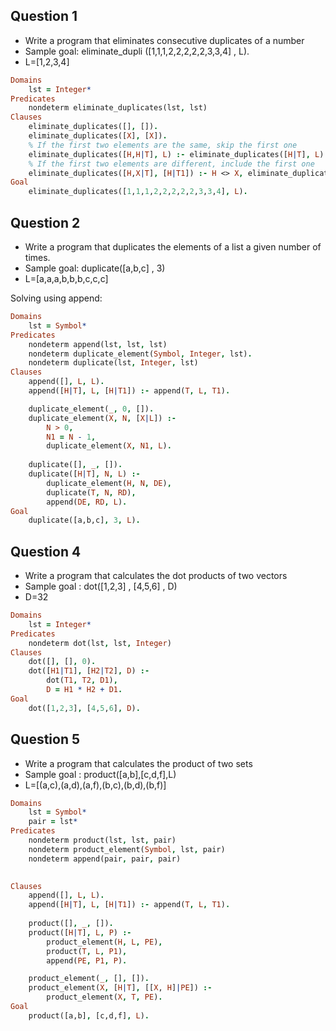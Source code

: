 ## Question 1

- Write a program that eliminates consecutive duplicates of a number
- Sample goal: eliminate_dupli ([1,1,1,2,2,2,2,2,3,3,4] , L).
- L=[1,2,3,4]

```prolog
Domains
    lst = Integer*
Predicates
    nondeterm eliminate_duplicates(lst, lst)
Clauses
    eliminate_duplicates([], []).
    eliminate_duplicates([X], [X]).
    % If the first two elements are the same, skip the first one
    eliminate_duplicates([H,H|T], L) :- eliminate_duplicates([H|T], L).
    % If the first two elements are different, include the first one
    eliminate_duplicates([H,X|T], [H|T1]) :- H <> X, eliminate_duplicates([X|T], T1).
Goal
    eliminate_duplicates([1,1,1,2,2,2,2,2,3,3,4], L).
```

## Question 2

- Write a program that duplicates the elements of a list a given number of times.
- Sample goal: duplicate([a,b,c] , 3)
- L=[a,a,a,b,b,b,c,c,c]

Solving using append:

```prolog
Domains
    lst = Symbol*
Predicates
    nondeterm append(lst, lst, lst)
    nondeterm duplicate_element(Symbol, Integer, lst).
    nondeterm duplicate(lst, Integer, lst)
Clauses
    append([], L, L).
    append([H|T], L, [H|T1]) :- append(T, L, T1).

    duplicate_element(_, 0, []).
    duplicate_element(X, N, [X|L]) :-
        N > 0,
        N1 = N - 1,
        duplicate_element(X, N1, L).
    
    duplicate([], _, []).
    duplicate([H|T], N, L) :- 
        duplicate_element(H, N, DE),
        duplicate(T, N, RD),
        append(DE, RD, L).
Goal
    duplicate([a,b,c], 3, L).
```
 
## Question 4

- Write a program that calculates the dot products of two vectors
- Sample goal : dot([1,2,3] , [4,5,6] , D)
- D=32
    
```prolog
Domains
    lst = Integer*
Predicates
    nondeterm dot(lst, lst, Integer)
Clauses
    dot([], [], 0).
    dot([H1|T1], [H2|T2], D) :-
        dot(T1, T2, D1),
        D = H1 * H2 + D1.
Goal
    dot([1,2,3], [4,5,6], D).
```

## Question 5

- Write a program that calculates the product of two sets
- Sample goal : product([a,b],[c,d,f],L)
- L=[(a,c),(a,d),(a,f),(b,c),(b,d),(b,f)]

```prolog
Domains
    lst = Symbol*
    pair = lst*
Predicates
    nondeterm product(lst, lst, pair)
    nondeterm product_element(Symbol, lst, pair)
    nondeterm append(pair, pair, pair)
    

Clauses
    append([], L, L).
    append([H|T], L, [H|T1]) :- append(T, L, T1).
    
    product([], _, []).
    product([H|T], L, P) :-
        product_element(H, L, PE),
        product(T, L, P1),
        append(PE, P1, P).

    product_element(_, [], []).
    product_element(X, [H|T], [[X, H]|PE]) :-
        product_element(X, T, PE).
Goal
    product([a,b], [c,d,f], L).
```
